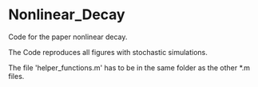 # Nonlinear_Decay
Code for the paper nonlinear decay. 

The Code reproduces all figures with stochastic simulations. 

The file 'helper_functions.m' has to be in the same folder as the other *.m files. 
